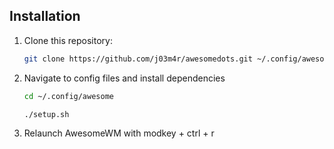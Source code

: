 ## Installation

1. Clone this repository:
   ```bash
   git clone https://github.com/j03m4r/awesomedots.git ~/.config/awesome

2. Navigate to config files and install dependencies
   ```bash
   cd ~/.config/awesome
   ```
   ```bash
   ./setup.sh
   ```
3. Relaunch AwesomeWM with modkey + ctrl + r
